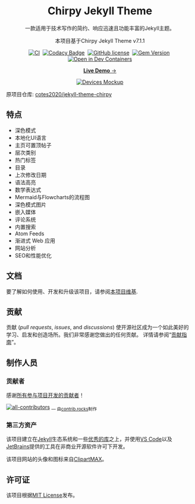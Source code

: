 <!-- markdownlint-disable-next-line -->
<div align="center">

  <!-- markdownlint-disable-next-line -->
  # Chirpy Jekyll Theme

  一款适用于技术写作的简约、响应迅速且功能丰富的Jekyll主题。
  
  本项目基于Chirpy Jekyll Theme v7.1.1

  [![CI](https://img.shields.io/github/actions/workflow/status/cotes2020/jekyll-theme-chirpy/ci.yml?logo=github)][ci]&nbsp;
  [![Codacy Badge](https://img.shields.io/codacy/grade/4e556876a3c54d5e8f2d2857c4f43894?logo=codacy)][codacy]&nbsp;
  [![GitHub license](https://img.shields.io/github/license/cotes2020/jekyll-theme-chirpy?color=goldenrod)][license]&nbsp;
  [![Gem Version](https://img.shields.io/gem/v/jekyll-theme-chirpy?&logo=RubyGems&logoColor=ghostwhite&label=gem&color=orange)][gem]&nbsp;
  [![Open in Dev Containers](https://img.shields.io/badge/Dev_Containers-Open-deepskyblue?logo=linuxcontainers)][open-container]

  [**Live Demo** →][demo]

  [![Devices Mockup](https://chirpy-img.netlify.app/commons/devices-mockup.png)][demo]

</div>

原项目仓库: [cotes2020/jekyll-theme-chirpy](https://github.com/cotes2020/jekyll-theme-chirpy)

## 特点

- 深色模式
- 本地化UI语言
- 主页可置顶帖子
- 层次类别
- 热门标签
- 目录
- 上次修改日期
- 语法高亮
- 数学表达式
- Mermaid与Flowcharts的流程图
- 深色模式图片
- 嵌入媒体
- 评论系统
- 内置搜索
- Atom Feeds
- 渐进式 Web 应用
- 网站分析
- SEO和性能优化

## 文档

要了解如何使用、开发和升级该项目，请参阅[本项目维基][wiki].

## 贡献

贡献 (_pull requests_, _issues_, and _discussions_) 使开源社区成为一个如此美好的学习、启发和创造场所。我们非常感谢您做出的任何贡献。
详情请参阅“[贡献指南][contribute-guide]”。

## 制作人员

### 贡献者

感谢[所有参与项目开发的贡献者][contributors]！

[![all-contributors](https://contrib.rocks/image?repo=cotes2020/jekyll-theme-chirpy&columns=16)][contributors]
<sub> — 由[contrib.rocks](https://contrib.rocks)制作</sub>

### 第三方资产

该项目建立在[Jekyll][jekyllrb]生态系统和一些[优秀的库][lib]之上，并使用[VS Code][vscode]以及[JetBrains][jetbrains]提供的工具在非商业开源软件许可下开发。

该项目网站的头像和图标来自[ClipartMAX][clipartmax]。

## 许可证

该项目根据[MIT License][license]发布。

[gem]: https://rubygems.org/gems/jekyll-theme-chirpy
[ci]: https://github.com/cotes2020/jekyll-theme-chirpy/actions/workflows/ci.yml?query=event%3Apush+branch%3Amaster
[codacy]: https://app.codacy.com/gh/cotes2020/jekyll-theme-chirpy/dashboard?utm_source=gh&utm_medium=referral&utm_content=&utm_campaign=Badge_grade
[license]: https://github.com/cotes2020/jekyll-theme-chirpy/blob/master/LICENSE
[open-container]: https://vscode.dev/redirect?url=vscode://ms-vscode-remote.remote-containers/cloneInVolume?url=https://github.com/cotes2020/jekyll-theme-chirpy
[jekyllrb]: https://jekyllrb.com/
[clipartmax]: https://www.clipartmax.com/middle/m2i8b1m2K9Z5m2K9_ant-clipart-childrens-ant-cute/
[demo]: https://pzwboy.eu.org/
[wiki]: https://github.com/cotes2020/jekyll-theme-chirpy/wiki
[contribute-guide]: https://github.com/cotes2020/jekyll-theme-chirpy/blob/master/docs/CONTRIBUTING.md
[contributors]: https://github.com/cotes2020/jekyll-theme-chirpy/graphs/contributors
[lib]: https://github.com/cotes2020/chirpy-static-assets
[vscode]: https://code.visualstudio.com/
[jetbrains]: https://www.jetbrains.com/?from=jekyll-theme-chirpy
